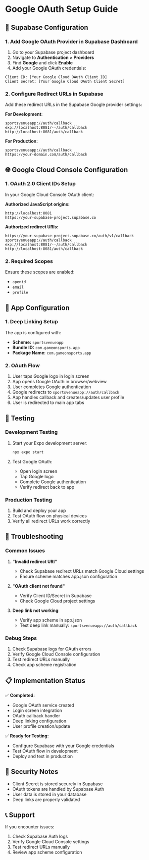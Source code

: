 # Google OAuth Setup Guide

## 🔧 Supabase Configuration

### 1. Add Google OAuth Provider in Supabase Dashboard

1. Go to your Supabase project dashboard
2. Navigate to **Authentication > Providers**
3. Find **Google** and click **Enable**
4. Add your Google OAuth credentials:

```
Client ID: [Your Google Cloud OAuth Client ID]
Client Secret: [Your Google Cloud OAuth Client Secret]
```

### 2. Configure Redirect URLs in Supabase

Add these redirect URLs in the Supabase Google provider settings:

**For Development:**
```
sportsvenueapp://auth/callback
exp://localhost:8081/--/auth/callback
http://localhost:8081/auth/callback
```

**For Production:**
```
sportsvenueapp://auth/callback
https://your-domain.com/auth/callback
```

## 🌐 Google Cloud Console Configuration

### 1. OAuth 2.0 Client IDs Setup

In your Google Cloud Console OAuth client:

**Authorized JavaScript origins:**
```
http://localhost:8081
https://your-supabase-project.supabase.co
```

**Authorized redirect URIs:**
```
https://your-supabase-project.supabase.co/auth/v1/callback
sportsvenueapp://auth/callback
exp://localhost:8081/--/auth/callback
http://localhost:8081/auth/callback
```

### 2. Required Scopes

Ensure these scopes are enabled:
- `openid`
- `email`
- `profile`

## 📱 App Configuration

### 1. Deep Linking Setup

The app is configured with:
- **Scheme:** `sportsvenueapp`
- **Bundle ID:** `com.gameonsports.app`
- **Package Name:** `com.gameonsports.app`

### 2. OAuth Flow

1. User taps Google logo in login screen
2. App opens Google OAuth in browser/webview
3. User completes Google authentication
4. Google redirects to `sportsvenueapp://auth/callback`
5. App handles callback and creates/updates user profile
6. User is redirected to main app tabs

## 🔄 Testing

### Development Testing

1. Start your Expo development server:
   ```bash
   npx expo start
   ```

2. Test Google OAuth:
   - Open login screen
   - Tap Google logo
   - Complete Google authentication
   - Verify redirect back to app

### Production Testing

1. Build and deploy your app
2. Test OAuth flow on physical devices
3. Verify all redirect URLs work correctly

## 🐛 Troubleshooting

### Common Issues

1. **"Invalid redirect URI"**
   - Check Supabase redirect URLs match Google Cloud settings
   - Ensure scheme matches app.json configuration

2. **"OAuth client not found"**
   - Verify Client ID/Secret in Supabase
   - Check Google Cloud project settings

3. **Deep link not working**
   - Verify app scheme in app.json
   - Test deep link manually: `sportsvenueapp://auth/callback`

### Debug Steps

1. Check Supabase logs for OAuth errors
2. Verify Google Cloud Console configuration
3. Test redirect URLs manually
4. Check app scheme registration

## 📋 Implementation Status

✅ **Completed:**
- Google OAuth service created
- Login screen integration
- OAuth callback handler
- Deep linking configuration
- User profile creation/update

✅ **Ready for Testing:**
- Configure Supabase with your Google credentials
- Test OAuth flow in development
- Deploy and test in production

## 🔐 Security Notes

- Client Secret is stored securely in Supabase
- OAuth tokens are handled by Supabase Auth
- User data is stored in your database
- Deep links are properly validated

## 📞 Support

If you encounter issues:
1. Check Supabase Auth logs
2. Verify Google Cloud Console settings
3. Test redirect URLs manually
4. Review app scheme configuration
